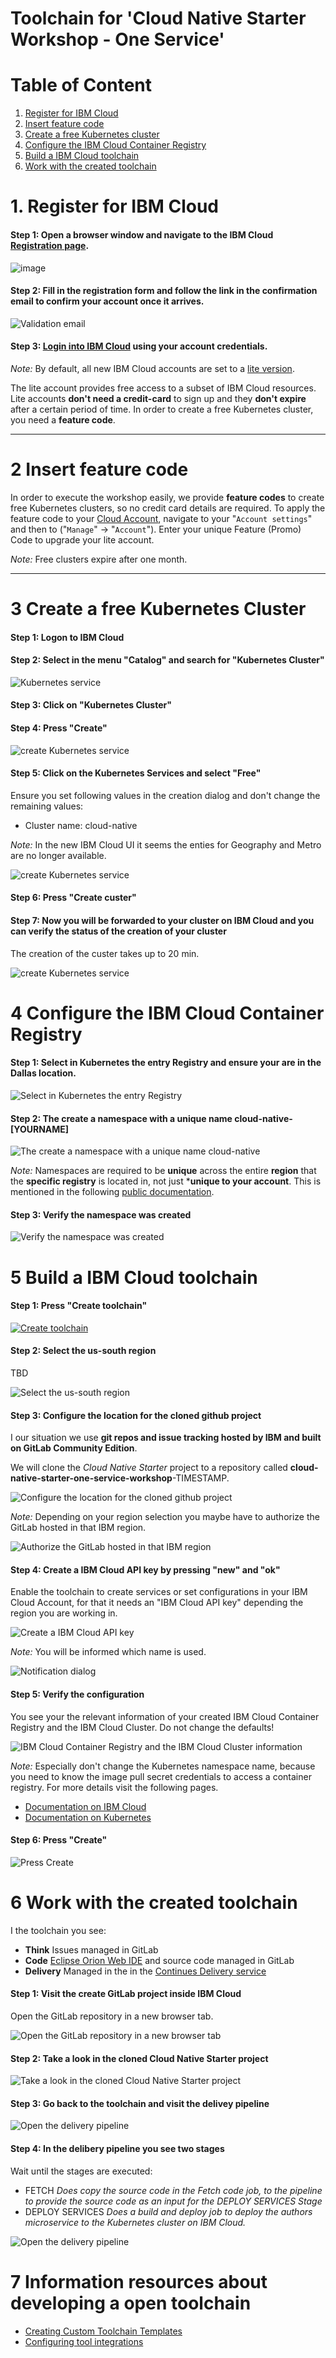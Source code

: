 # Toolchain for 'Cloud Native Starter Workshop - One Service'

# Table of Content

1. [Register for IBM Cloud](#part-SETUP-00)
2. [Insert feature code](#part-SETUP-01)
3. [Create a free Kubernetes cluster](#part-SETUP-02)
4. [Configure the IBM Cloud Container Registry](#part-SETUP-03)
5. [Build a IBM Cloud toolchain](#part-SETUP-04)
6. [Work with the created toolchain](#part-SETUP-05)


# 1. Register for IBM Cloud <a name="part-SETUP-00"></a>

#### Step 1: Open a browser window and navigate to the IBM Cloud [Registration page](https://ibm.biz/Bd2JHx).

![image](images/registration.png)

#### Step 2: Fill in the registration form and follow the link in the **confirmation email** to confirm your account once it arrives.

![Validation email](images/email.png)

#### Step 3: [Login into IBM Cloud](https://ibm.biz/Bd2JHx) using your account credentials.

_Note:_ By default, all new IBM Cloud accounts are set to a [lite version](https://www.ibm.com/cloud/pricing).

The lite account provides free access to a subset of IBM Cloud resources. Lite accounts **don't need a credit-card** to sign up and they **don't expire** after a certain period of time. 
In order to create a free Kubernetes cluster, you need a **feature code**.

---

# 2 Insert feature code <a name="part-SETUP-01"></a>

In order to execute the workshop easily, we provide **feature codes** to create free Kubernetes clusters, so no credit card details are required.
To apply the feature code to your [Cloud Account](https://cloud.ibm.com/account), navigate to your "`Account settings`" and then to ("`Manage`" -> "`Account`").
Enter your unique Feature (Promo) Code to upgrade your lite account.

_Note:_ Free clusters expire after one month.

---

# 3 Create a free Kubernetes Cluster <a name="part-SETUP-02"></a>

#### Step 1: Logon to IBM Cloud

#### Step 2: Select in the menu "Catalog" and search for "Kubernetes Cluster"

![Kubernetes service](images/ibmcloud-catalog.png)

#### Step 3: Click on "Kubernetes Cluster"

#### Step 4: Press "Create"

![create Kubernetes service](images/ibmcloud-create-kubernetes-1.png)

#### Step 5: Click on the Kubernetes Services and select "Free"

Ensure you set following values in the creation dialog and don't change the remaining values:

* Cluster name:     cloud-native

_Note:_ In the new IBM Cloud UI it seems the enties for Geography and Metro are no longer available.

![create Kubernetes service](images/ibmcloud-create-kubernetes-2.png)

#### Step 6: Press "Create custer"

#### Step 7: Now you will be forwarded to your cluster on IBM Cloud and you can verify the status of the creation of your cluster

The creation of the custer takes up to 20 min.

![create Kubernetes service](images/ibmcloud-create-kubernetes-3.png)

# 4 Configure the IBM Cloud Container Registry <a name="part-SETUP-03"></a>

#### Step 1: Select in **Kubernetes** the entry **Registry** and ensure your are in the **Dallas location**.

![Select in Kubernetes the entry Registry](images/ibmcloud-configure-container-registry-1.png)

#### Step 2: The create a namespace with a unique name cloud-native-[YOURNAME]

![The create a namespace with a unique name cloud-native](images/ibmcloud-configure-container-registry-2.png)

_Note:_ Namespaces are required to be **unique** across the entire **region** that the **specific registry** is located in, not just ***unique to your account**. This is mentioned in the following [public documentation](https://cloud.ibm.com/docs/services/Registry?topic=registry-getting-started#gs_registry_namespace_add).

#### Step 3: Verify the namespace was created

![Verify the namespace was created](images/ibmcloud-configure-container-registry-3.png)

# 5 Build a IBM Cloud toolchain <a name="part-SETUP-04"></a>

#### Step 1: Press "Create toolchain"

[![Create toolchain](https://cloud.ibm.com/devops/graphics/create_toolchain_button.png)](https://cloud.ibm.com/devops/setup/deploy?repository=https%3A%2F%2Fgithub.com%2Fthomassuedbroecker%2Fcloud-native-starter-one-service-workshop-toolchain)

#### Step 2: Select the us-south region

TBD

![Select the us-south region](images/toolchain-01.png)


#### Step 3: Configure the location for the cloned github project

I our situation we use **git repos and issue tracking hosted by IBM and built on GitLab Community Edition**.

We will clone the _Cloud Native Starter_ project to a repository called **cloud-native-starter-one-service-workshop**-TIMESTAMP.  

![Configure the location for the cloned github project](images/toolchain-02.png)

_Note:_ Depending on your region selection you maybe have to authorize the GitLab hosted in that IBM region.

![Authorize the GitLab hosted in that IBM region](images/toolchain-03.png)

#### Step 4: Create a IBM Cloud API key by pressing "new" and "ok"

Enable the toolchain to create services or set configurations in your IBM Cloud Account, for that it needs an "IBM Cloud API key" depending the region you are working in.

![Create a IBM Cloud API key](images/toolchain-04.png)

_Note:_ You will be informed which name is used.

![Notification dialog](images/toolchain-05.png)

#### Step 5: Verify the configuration

You see your the relevant information of your created IBM Cloud Container Registry and the IBM Cloud Cluster.
Do not change the defaults!

![IBM Cloud Container Registry and the IBM Cloud Cluster information](images/toolchain-06.png)

_Note:_ Especially don't change the Kubernetes namespace name, because you need to know the image pull secret credentials to access a container registry. 
For more details visit the following pages.

* [Documentation on IBM Cloud](https://cloud.ibm.com/docs/containers?topic=containers-images)
* [Documentation on Kubernetes](https://kubernetes.io/docs/concepts/containers/images/)

#### Step 6: Press "Create"

![Press Create](images/toolchain-07.png)

# 6 Work with the created toolchain <a name="part-SETUP-05"></a>

I the toolchain you see:

* **Think** Issues managed in GitLab
* **Code**  [Eclipse Orion Web IDE](https://cloud.ibm.com/docs/services/ContinuousDelivery?topic=ContinuousDelivery-web_ide) and source code managed in GitLab
* **Delivery** Managed in the in the [Continues Delivery service](https://cloud.ibm.com/catalog/services/continuous-delivery#about)

#### Step 1: Visit the create GitLab project inside IBM Cloud

Open the GitLab repository in a new browser tab.

![Open the GitLab repository in a new browser tab](images/toolchain-08.png)

#### Step 2: Take a look in the cloned Cloud Native Starter project 

![Take a look in the cloned Cloud Native Starter project](images/toolchain-09.png)

#### Step 3: Go back to the toolchain and visit the delivey pipeline

![Open the delivery pipeline](images/toolchain-01.gif)

#### Step 4: In the delibery pipeline you see two stages 

Wait until the stages are executed:

* FETCH _Does copy the source code in the Fetch code job, to the pipeline to provide the source code as an input for the DEPLOY SERVICES Stage_
* DEPLOY SERVICES _Does a build and deploy job to deploy the authors microservice to the Kubernetes cluster on IBM Cloud._

![Open the delivery pipeline](images/toolchain-11.png)



# 7 Information resources about developing a open toolchain

* [Creating Custom Toolchain Templates](https://github.com/open-toolchain/sdk/wiki/Creating-Custom-Toolchain-Templates)
* [Configuring tool integrations](https://cloud.ibm.com/docs/services/ContinuousDelivery?topic=ContinuousDelivery-integrations)
